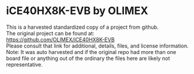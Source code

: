 
# iCE40HX8K-EVB by OLIMEX  
This is a harvested standardized copy of a project from github.  
The original project can be found at:  
https://github.com/OLIMEX/iCE40HX8K-EVB  
Please consult that link for additional, details, files, and license information.  
Note: It was auto harvested and if the original repo had more than one board file or anything out of the ordinary the files here are likely not representative.  
    